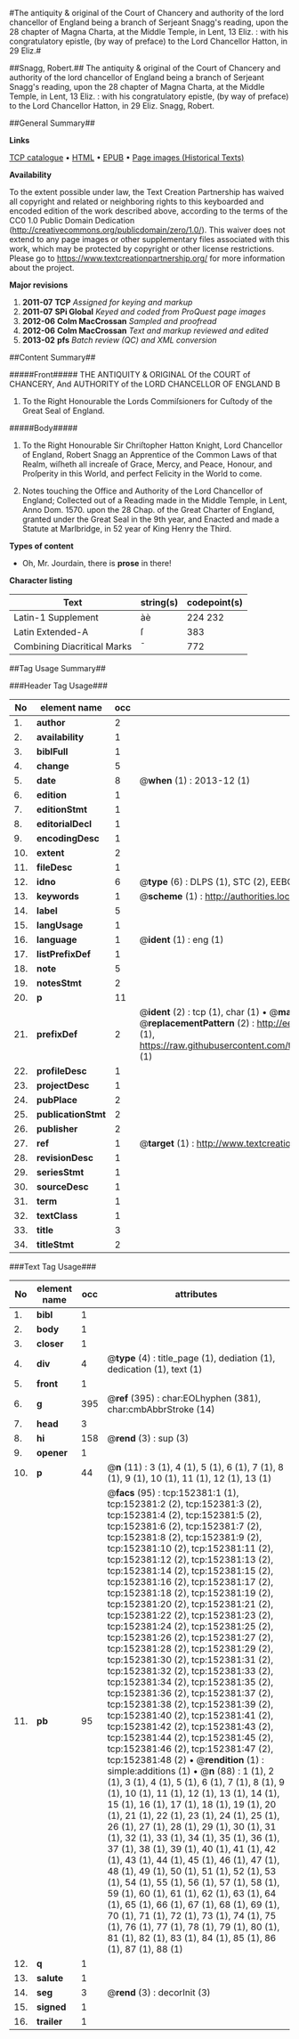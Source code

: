 #The antiquity & original of the Court of Chancery and authority of the lord chancellor of England being a branch of Serjeant Snagg's reading, upon the 28 chapter of Magna Charta, at the Middle Temple, in Lent, 13 Eliz. : with his congratulatory epistle, (by way of preface) to the Lord Chancellor Hatton, in 29 Eliz.#

##Snagg, Robert.##
The antiquity & original of the Court of Chancery and authority of the lord chancellor of England being a branch of Serjeant Snagg's reading, upon the 28 chapter of Magna Charta, at the Middle Temple, in Lent, 13 Eliz. : with his congratulatory epistle, (by way of preface) to the Lord Chancellor Hatton, in 29 Eliz.
Snagg, Robert.

##General Summary##

**Links**

[TCP catalogue](http://www.ota.ox.ac.uk/tcp/)  • 
[HTML](http://tei.it.ox.ac.uk/tcp/Texts-HTML/free/A93/A93441.html)  • 
[EPUB](http://tei.it.ox.ac.uk/tcp/Texts-EPUB/free/A93/A93441.epub) • 
[Page images (Historical Texts)](https://historicaltexts.jisc.ac.uk/eebo-38875528e)

**Availability**

To the extent possible under law, the Text Creation Partnership has waived all copyright and related or neighboring rights to this keyboarded and encoded edition of the work described above, according to the terms of the CC0 1.0 Public Domain Dedication (http://creativecommons.org/publicdomain/zero/1.0/). This waiver does not extend to any page images or other supplementary files associated with this work, which may be protected by copyright or other license restrictions. Please go to https://www.textcreationpartnership.org/ for more information about the project.

**Major revisions**

1. __2011-07__ __TCP__ *Assigned for keying and markup*
1. __2011-07__ __SPi Global__ *Keyed and coded from ProQuest page images*
1. __2012-06__ __Colm MacCrossan__ *Sampled and proofread*
1. __2012-06__ __Colm MacCrossan__ *Text and markup reviewed and edited*
1. __2013-02__ __pfs__ *Batch review (QC) and XML conversion*

##Content Summary##

#####Front#####
THE ANTIQUITY & ORIGINAL Of the COURT of CHANCERY, And AUTHORITY of the LORD CHANCELLOR OF ENGLAND B
1. To the Right Honourable the Lords Commiſsioners for Cuſtody of the Great Seal of England.

#####Body#####

1. To the Right Honourable Sir Chriſtopher Hatton Knight, Lord Chancellor of England, Robert Snagg an Apprentice of the Common Laws of that Realm, wiſheth all increaſe of Grace, Mercy, and Peace, Honour, and Proſperity in this World, and perfect Felicity in the World to come.

1. Notes touching the Office and Authority of the Lord Chancellor of England; Collected out of a Reading made in the Middle Temple, in Lent, Anno Dom. 1570. upon the 28 Chap. of the Great Charter of England, granted under the Great Seal in the 9th year, and Enacted and made a Statute at Marlbridge, in 52 year of King Henry the Third.

**Types of content**

  * Oh, Mr. Jourdain, there is **prose** in there!

**Character listing**


|Text|string(s)|codepoint(s)|
|---|---|---|
|Latin-1 Supplement|àè|224 232|
|Latin Extended-A|ſ|383|
|Combining             Diacritical Marks|̄|772|

##Tag Usage Summary##

###Header Tag Usage###

|No|element name|occ|attributes|
|---|---|---|---|
|1.|__author__|2||
|2.|__availability__|1||
|3.|__biblFull__|1||
|4.|__change__|5||
|5.|__date__|8| @__when__ (1) : 2013-12 (1)|
|6.|__edition__|1||
|7.|__editionStmt__|1||
|8.|__editorialDecl__|1||
|9.|__encodingDesc__|1||
|10.|__extent__|2||
|11.|__fileDesc__|1||
|12.|__idno__|6| @__type__ (6) : DLPS (1), STC (2), EEBO-CITATION (1), OCLC (1), VID (1)|
|13.|__keywords__|1| @__scheme__ (1) : http://authorities.loc.gov/ (1)|
|14.|__label__|5||
|15.|__langUsage__|1||
|16.|__language__|1| @__ident__ (1) : eng (1)|
|17.|__listPrefixDef__|1||
|18.|__note__|5||
|19.|__notesStmt__|2||
|20.|__p__|11||
|21.|__prefixDef__|2| @__ident__ (2) : tcp (1), char (1)  •  @__matchPattern__ (2) : ([0-9\-]+):([0-9IVX]+) (1), (.+) (1)  •  @__replacementPattern__ (2) : http://eebo.chadwyck.com/downloadtiff?vid=$1&page=$2 (1), https://raw.githubusercontent.com/textcreationpartnership/Texts/master/tcpchars.xml#$1 (1)|
|22.|__profileDesc__|1||
|23.|__projectDesc__|1||
|24.|__pubPlace__|2||
|25.|__publicationStmt__|2||
|26.|__publisher__|2||
|27.|__ref__|1| @__target__ (1) : http://www.textcreationpartnership.org/docs/. (1)|
|28.|__revisionDesc__|1||
|29.|__seriesStmt__|1||
|30.|__sourceDesc__|1||
|31.|__term__|1||
|32.|__textClass__|1||
|33.|__title__|3||
|34.|__titleStmt__|2||


###Text Tag Usage###

|No|element name|occ|attributes|
|---|---|---|---|
|1.|__bibl__|1||
|2.|__body__|1||
|3.|__closer__|1||
|4.|__div__|4| @__type__ (4) : title_page (1), dediation (1), dedication (1), text (1)|
|5.|__front__|1||
|6.|__g__|395| @__ref__ (395) : char:EOLhyphen (381), char:cmbAbbrStroke (14)|
|7.|__head__|3||
|8.|__hi__|158| @__rend__ (3) : sup (3)|
|9.|__opener__|1||
|10.|__p__|44| @__n__ (11) : 3 (1), 4 (1), 5 (1), 6 (1), 7 (1), 8 (1), 9 (1), 10 (1), 11 (1), 12 (1), 13 (1)|
|11.|__pb__|95| @__facs__ (95) : tcp:152381:1 (1), tcp:152381:2 (2), tcp:152381:3 (2), tcp:152381:4 (2), tcp:152381:5 (2), tcp:152381:6 (2), tcp:152381:7 (2), tcp:152381:8 (2), tcp:152381:9 (2), tcp:152381:10 (2), tcp:152381:11 (2), tcp:152381:12 (2), tcp:152381:13 (2), tcp:152381:14 (2), tcp:152381:15 (2), tcp:152381:16 (2), tcp:152381:17 (2), tcp:152381:18 (2), tcp:152381:19 (2), tcp:152381:20 (2), tcp:152381:21 (2), tcp:152381:22 (2), tcp:152381:23 (2), tcp:152381:24 (2), tcp:152381:25 (2), tcp:152381:26 (2), tcp:152381:27 (2), tcp:152381:28 (2), tcp:152381:29 (2), tcp:152381:30 (2), tcp:152381:31 (2), tcp:152381:32 (2), tcp:152381:33 (2), tcp:152381:34 (2), tcp:152381:35 (2), tcp:152381:36 (2), tcp:152381:37 (2), tcp:152381:38 (2), tcp:152381:39 (2), tcp:152381:40 (2), tcp:152381:41 (2), tcp:152381:42 (2), tcp:152381:43 (2), tcp:152381:44 (2), tcp:152381:45 (2), tcp:152381:46 (2), tcp:152381:47 (2), tcp:152381:48 (2)  •  @__rendition__ (1) : simple:additions (1)  •  @__n__ (88) : 1 (1), 2 (1), 3 (1), 4 (1), 5 (1), 6 (1), 7 (1), 8 (1), 9 (1), 10 (1), 11 (1), 12 (1), 13 (1), 14 (1), 15 (1), 16 (1), 17 (1), 18 (1), 19 (1), 20 (1), 21 (1), 22 (1), 23 (1), 24 (1), 25 (1), 26 (1), 27 (1), 28 (1), 29 (1), 30 (1), 31 (1), 32 (1), 33 (1), 34 (1), 35 (1), 36 (1), 37 (1), 38 (1), 39 (1), 40 (1), 41 (1), 42 (1), 43 (1), 44 (1), 45 (1), 46 (1), 47 (1), 48 (1), 49 (1), 50 (1), 51 (1), 52 (1), 53 (1), 54 (1), 55 (1), 56 (1), 57 (1), 58 (1), 59 (1), 60 (1), 61 (1), 62 (1), 63 (1), 64 (1), 65 (1), 66 (1), 67 (1), 68 (1), 69 (1), 70 (1), 71 (1), 72 (1), 73 (1), 74 (1), 75 (1), 76 (1), 77 (1), 78 (1), 79 (1), 80 (1), 81 (1), 82 (1), 83 (1), 84 (1), 85 (1), 86 (1), 87 (1), 88 (1)|
|12.|__q__|1||
|13.|__salute__|1||
|14.|__seg__|3| @__rend__ (3) : decorInit (3)|
|15.|__signed__|1||
|16.|__trailer__|1||
